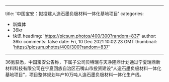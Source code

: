 
---
title: '中国宝安：拟投建人造石墨负极材料一体化基地项目'
categories: 
 - 新媒体
 - 36kr
 - 快讯
headimg: 'https://picsum.photos/400/300?random=837'
author: 36kr
comments: false
date: Fri, 10 Dec 2021 10:02:23 GMT
thumbnail: 'https://picsum.photos/400/300?random=837'
---

<div>   
36氪获悉，中国宝安公告称，下属子公司贝特瑞与天净隆鼎计划通过宁夏瑞鼎新材料科技有限公司在宁夏回族自治区石嘴山市投资建设“人造石墨负极材料一体化基地项目”，项目整体规划年产10万吨人造石墨负极材料一体化生产线。  
</div>
            